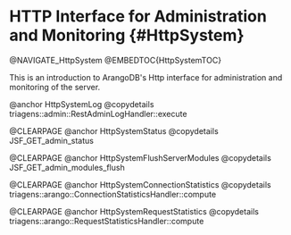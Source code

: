 HTTP Interface for Administration and Monitoring {#HttpSystem}
==============================================================

@NAVIGATE_HttpSystem
@EMBEDTOC{HttpSystemTOC}

This is an introduction to ArangoDB's Http interface for administration and
monitoring of the server.

@anchor HttpSystemLog
@copydetails triagens::admin::RestAdminLogHandler::execute

@CLEARPAGE
@anchor HttpSystemStatus
@copydetails JSF_GET_admin_status

@CLEARPAGE
@anchor HttpSystemFlushServerModules
@copydetails JSF_GET_admin_modules_flush

@CLEARPAGE
@anchor HttpSystemConnectionStatistics
@copydetails triagens::arango::ConnectionStatisticsHandler::compute

@CLEARPAGE
@anchor HttpSystemRequestStatistics
@copydetails triagens::arango::RequestStatisticsHandler::compute
